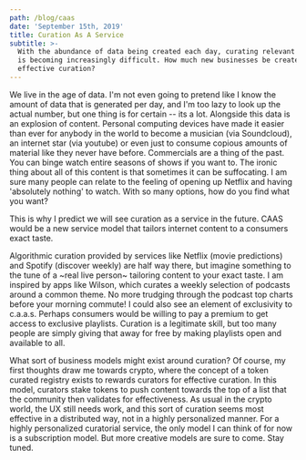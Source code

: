 ```yaml
---
path: /blog/caas
date: 'September 15th, 2019'
title: Curation As A Service
subtitle: >-
  With the abundance of data being created each day, curating relevant content
  is becoming increasingly difficult. How much new businesses be created around
  effective curation?
---
```

We live in the age of data. I'm not even going to pretend like I know the amount of data that is generated per day, and I'm too lazy to look up the actual number, but one thing is for certain -- its a lot. Alongside this data is an explosion of content. Personal computing devices have made it easier than ever for anybody in the world to become a musician (via Soundcloud), an internet star (via youtube) or even just to consume copious amounts of material like they never have before. Commercials are a thing of the past. You can binge watch entire seasons of shows if you want to. The ironic thing about all of this content is that sometimes it can be suffocating. I am sure many people can relate to the feeling of opening up Netflix and having 'absolutely nothing' to watch. With so many options, how do you find what you want?

This is why I predict we will see curation as a service in the future. CAAS would be a new service model that tailors internet content to a consumers exact taste.

Algorithmic curation provided by services like Netflix (movie predictions) and Spotify (discover weekly) are half way there, but imagine something to the tune of a \~real live person\~ tailoring content to your exact taste. I am inspired by apps like Wilson, which curates a weekly selection of podcasts around a common theme. No more trudging through the podcast top charts before your morning commute! I could also see an element of exclusivity to c.a.a.s. Perhaps consumers would be willing to pay a premium to get access to exclusive playlists. Curation is a legitimate skill, but too many people are simply giving that away for free by making playlists open and available to all.

What sort of business models might exist around curation? Of course, my first thoughts draw me towards crypto, where the concept of a token curated registry exists to rewards curators for effective curation. In this model, curators stake tokens to push content towards the top of a list that the community then validates for effectiveness. As usual in the crypto world, the UX still needs work, and this sort of curation seems most effective in a distributed way, not in a highly personalized manner. For a highly personalized curatorial service, the only model I can think of for now is a subscription model. But more creative models are sure to come. Stay tuned.
